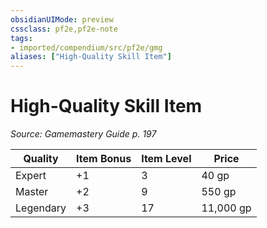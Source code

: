 ```yaml
---
obsidianUIMode: preview
cssclass: pf2e,pf2e-note
tags:
- imported/compendium/src/pf2e/gmg
aliases: ["High-Quality Skill Item"]
---
```

# High-Quality Skill Item  
*Source: Gamemastery Guide p. 197*  

| Quality | Item Bonus | Item Level | Price |
|---------|------------|------------|-------|
| Expert | +1 | 3 | 40 gp |
| Master | +2 | 9 | 550 gp |
| Legendary | +3 | 17 | 11,000 gp |